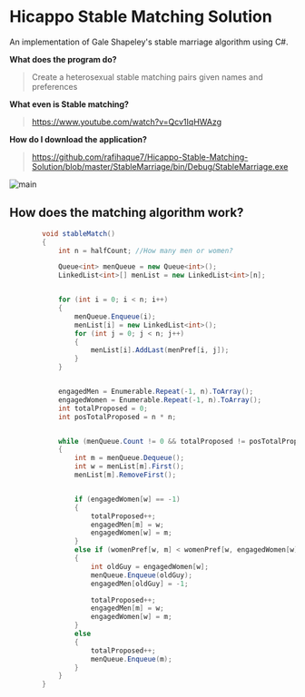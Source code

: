 # Hicappo Stable Matching Solution
An implementation of Gale Shapeley's stable marriage algorithm using C#.

**What does the program do?**
>  Create a heterosexual stable matching pairs given names and preferences

**What even is Stable matching?**
> https://www.youtube.com/watch?v=Qcv1IqHWAzg

**How do I download the application?**

> https://github.com/rafihaque7/Hicappo-Stable-Matching-Solution/blob/master/StableMarriage/bin/Debug/StableMarriage.exe


![main](https://user-images.githubusercontent.com/23375929/35476695-302fedfc-0369-11e8-95f9-a74716f6293c.PNG)

## How does the matching algorithm work?
```C#
        void stableMatch()
        {
            int n = halfCount; //How many men or women?

            Queue<int> menQueue = new Queue<int>();
            LinkedList<int>[] menList = new LinkedList<int>[n];


            for (int i = 0; i < n; i++)
            {
                menQueue.Enqueue(i);
                menList[i] = new LinkedList<int>();
                for (int j = 0; j < n; j++)
                {
                    menList[i].AddLast(menPref[i, j]);
                }
            }


            engagedMen = Enumerable.Repeat(-1, n).ToArray();
            engagedWomen = Enumerable.Repeat(-1, n).ToArray();
            int totalProposed = 0;
            int posTotalProposed = n * n;


            while (menQueue.Count != 0 && totalProposed != posTotalProposed)
            {
                int m = menQueue.Dequeue();
                int w = menList[m].First();
                menList[m].RemoveFirst();


                if (engagedWomen[w] == -1)
                {
                    totalProposed++;
                    engagedMen[m] = w;
                    engagedWomen[w] = m;
                }
                else if (womenPref[w, m] < womenPref[w, engagedWomen[w]])
                {
                    int oldGuy = engagedWomen[w];
                    menQueue.Enqueue(oldGuy);
                    engagedMen[oldGuy] = -1;

                    totalProposed++;
                    engagedMen[m] = w;
                    engagedWomen[w] = m;
                }
                else
                {
                    totalProposed++;
                    menQueue.Enqueue(m);
                }
            }
        }
```



